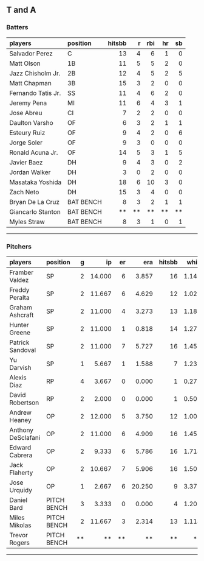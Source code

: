 ## T and A

### Batters

 
|players            |position  | hitsbb|  r| rbi| hr| sb| 
|:------------------|:---------|------:|--:|---:|--:|--:| 
|Salvador Perez     |C         |     13|  4|   6|  1|  0| 
|Matt Olson         |1B        |     11|  5|   5|  2|  0| 
|Jazz Chisholm Jr.  |2B        |     12|  4|   5|  2|  5| 
|Matt Chapman       |3B        |     15|  3|   2|  0|  0| 
|Fernando Tatis Jr. |SS        |     11|  4|   6|  2|  0| 
|Jeremy Pena        |MI        |     11|  6|   4|  3|  1| 
|Jose Abreu         |CI        |      7|  2|   2|  0|  0| 
|Daulton Varsho     |OF        |      6|  3|   2|  1|  1| 
|Esteury Ruiz       |OF        |      9|  4|   2|  0|  6| 
|Jorge Soler        |OF        |      9|  3|   0|  0|  0| 
|Ronald Acuna Jr.   |OF        |     14|  5|   3|  1|  5| 
|Javier Baez        |DH        |      9|  4|   3|  0|  2| 
|Jordan Walker      |DH        |      3|  0|   2|  0|  0| 
|Masataka Yoshida   |DH        |     18|  6|  10|  3|  0| 
|Zach Neto          |DH        |     15|  3|   4|  0|  0| 
|Bryan De La Cruz   |BAT BENCH |      8|  3|   2|  1|  1| 
|Giancarlo Stanton  |BAT BENCH |     **| **|  **| **| **| 
|Myles Straw        |BAT BENCH |      8|  3|   1|  0|  1| 


* * *

### Pitchers

 
|players            |position    |  g|     ip| er|    era| hitsbb|  whip| so|  w| sv| 
|:------------------|:-----------|--:|------:|--:|------:|------:|-----:|--:|--:|--:| 
|Framber Valdez     |SP          |  2| 14.000|  6|  3.857|     16| 1.143| 12|  1|  0| 
|Freddy Peralta     |SP          |  2| 11.667|  6|  4.629|     12| 1.029| 12|  1|  0| 
|Graham Ashcraft    |SP          |  2| 11.000|  4|  3.273|     13| 1.182|  7|  0|  0| 
|Hunter Greene      |SP          |  2| 11.000|  1|  0.818|     14| 1.273| 16|  0|  0| 
|Patrick Sandoval   |SP          |  2| 11.000|  7|  5.727|     16| 1.455| 10|  1|  0| 
|Yu Darvish         |SP          |  1|  5.667|  1|  1.588|      7| 1.235|  5|  1|  0| 
|Alexis Diaz        |RP          |  4|  3.667|  0|  0.000|      1| 0.273|  7|  1|  2| 
|David Robertson    |RP          |  2|  2.000|  0|  0.000|      1| 0.500|  4|  0|  1| 
|Andrew Heaney      |OP          |  2| 12.000|  5|  3.750|     12| 1.000| 10|  1|  0| 
|Anthony DeSclafani |OP          |  2| 11.000|  6|  4.909|     16| 1.455| 11|  1|  0| 
|Edward Cabrera     |OP          |  2|  9.333|  6|  5.786|     16| 1.714| 18|  1|  0| 
|Jack Flaherty      |OP          |  2| 10.667|  7|  5.906|     16| 1.500| 16|  1|  0| 
|Jose Urquidy       |OP          |  1|  2.667|  6| 20.250|      9| 3.375|  3|  0|  0| 
|Daniel Bard        |PITCH BENCH |  3|  3.333|  0|  0.000|      4| 1.200|  3|  0|  0| 
|Miles Mikolas      |PITCH BENCH |  2| 11.667|  3|  2.314|     13| 1.114| 10|  1|  0| 
|Trevor Rogers      |PITCH BENCH | **|     **| **|     **|     **|    **| **| **| **| 


* * *


